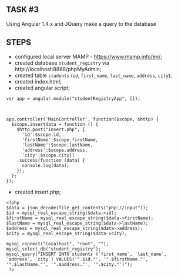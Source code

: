 ## TASK #3
Using Angular 1.4.x and JQuery make a query to the database


## STEPS

- configured local server MAMP - https://www.mamp.info/en/;
- created database `student_registry` via http://localhost:8888/phpMyAdmin;
- created table `students` (`id`, `first_name`, `last_name`, `address`, `city`);
- created index.html;
- created angular script;

```
var app = angular.module("studentRegistryApp", []);



app.controller('MainController', function($scope, $http) {
  $scope.insertdata = function () {
    $http.post("insert.php", {
      'id':$scope.id,
      'firstName':$scope.firstName,
      'lastName':$scope.lastName,
      'address':$scope.address,
      'city':$scope.city})
    .success(function (data) {
      console.log(data);
    });
  };
});
```

- created insert.php;

```
<?php
$data = json_decode(file_get_contents("php://input"));
$id = mysql_real_escape_string($data->id);
$firstName = mysql_real_escape_string($data->firstName);
$lastName = mysql_real_escape_string($data->lastName);
$address = mysql_real_escape_string($data->address);
$city = mysql_real_escape_string($data->city);

mysql_connect("localhost", "root", "");
mysql_select_db("student_registry");
mysql_query("INSERT INTO students (`first_name`, `last_name`, `address`, `city`) VALUES('".$id."', '".$firstName."', '".$lastName."', '".$address."', '".$city."')");
 ?>
```
